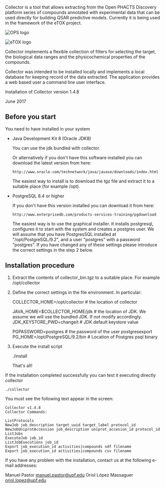
Collector is a tool that allows extracting from the Open PHACTS Discovery platform series of compounds annotated with experimental data that can be used directly for building QSAR predictive models. Currently it is being used in the framework of the eTOX project.

![OPS logo](http://www.openphacts.org/2/images/OP_logo_300dpi.jpg)

![eTOX logo](http://84.89.134.131/etox-web/img/ETOX_Project_logo.png)

Collector implements a flexible collection of filters for selecting the target, the biological data ranges and the physicochemical properties of the compounds.

Collector was intended to be installed locally and implements a local database for keeping record of the data extracted. The application provides a web based user a command line user interface. 

Installation of Collector version 1.4.8

June 2017

Before you start
----------------
You need to have installed in your system

- Java Development Kit 8 (Oracle JDK8)
  
   You can use the jdk bundled with collector.

   Or alternatively if you don't have this software installed you can download the latest version from here:

      http://www.oracle.com/technetwork/java/javase/downloads/index.html

   The easiest way to install is to download the tgz file and extract it to a suitable place (for example /opt).


- PostgreSQL 8.4 or higher

   If you don't have this version installed you can download it from here:

      http://www.enterprisedb.com/products-services-training/pgdownload

   The easiest way is to use the graphical installer. It installs postgresql, configures it to start with the system and creates a postgres user.
   We will assume that you have PostgresSQL installed at "/opt/PostgreSQL/9.2", and a user "postgres" with a password "postgres". 
   If you have changed any of these settings please introduce the correct settings in the step 2 below.


Installation procedure
----------------------

1. Extract the contents of collector_bin.tgz to a suitable place. For example /opt/collector

2. Define the correct settings in the file environment. In particular:

	COLLECTOR_HOME=/opt/collector # the location of collector

	JAVA_HOME=$COLLECTOR_HOME/jdk # the location of JDK. We assume we will use the bundled JDK. If not modify accordingly.
	JDK_KEYSTORE_PWD=changeit # JDK default keystore value
    
	PGPASSWORD=postgres # the password of the user postgresexport
	PG_HOME=/opt/PostgreSQL/9.2/bin # Location of Postgres psql binary

4. Execute the install script

	./install

	That's all!

If the installation completed successfully you can test it executing directly collector

	./collector

You must see the following text appear in the screen:

	Collector v1.4.8
	Collector Commands:

	ListProtocols
	NewJob job_description target_uuid target_label protocol_id
	NewJobUniprotAccession job_description uniprot_accesion_id protocol_id
	ListJobs
	ExecuteJob job_id
	ListJobExecutions job_id
	Export job_execution_id activities|compounds sdf filename
	Export job_execution_id activities|compounds csv filename

If you have any problem with the installation, contact us at the following e-mail addresses:

   Manuel Pastor    manuel.pastor@upf.edu
   Oriol López Massaguer    oriol.lopez@upf.edu




